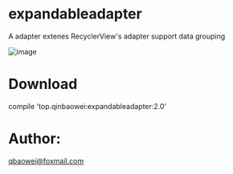 # expandableadapter
A adapter extenes RecyclerView's adapter support data grouping

![image](https://github.com/qbaowei/ExpandableAdapter/raw/master/screenshots/ExpandableAdapter.gif)

# Download
compile 'top.qinbaowei:expandableadapter:2.0'

# Author:
qbaowei@foxmail.com

